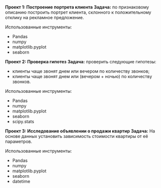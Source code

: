 **Проект 1: Построение портрета клиента**
**Задача:** по признаковому описанию построить портрет клиента, склонного к положительному отклику на рекламное предложение.

Использованные инструменты:
- Pandas
- numpy
- matplotlib.pyplot
- seaborn 

**Проект 2: Проверка гипотез**
**Задача:** проверить следующие гипотезы:    
- клиенты чаще звонят днем или вечером по количеству звонков;
- клиенты чаще звонят днем или (вечером + ночью) по количеству звонков.

Использованные инструменты:
- Pandas
- numpy
- matplotlib.pyplot
- seaborn 
- scipy.stats

**Проект 3: Исследование объявлении о продажи квартир**
**Задача:** На основе данных установить зависимость стоимости квартиры от её параметров.

Использованные инструменты:
- Pandas
- numpy
- matplotlib.pyplot
- seaborn 
- datetime

